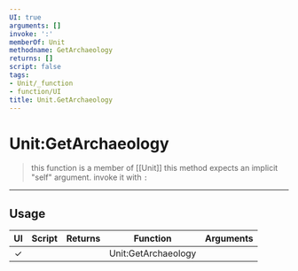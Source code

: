 ```yaml
---
UI: true
arguments: []
invoke: ':'
memberOf: Unit
methodname: GetArchaeology
returns: []
script: false
tags:
- Unit/_function
- function/UI
title: Unit.GetArchaeology
---
```

# Unit:GetArchaeology
> this function is a member of [[Unit]]
> this method expects an implicit "self" argument. invoke it with `:`
-----
## Usage
|  UI | Script | Returns | Function | Arguments |
|:---:|:------:|-------:|:--------:|:---------|
|✓| ||Unit:GetArchaeology||
